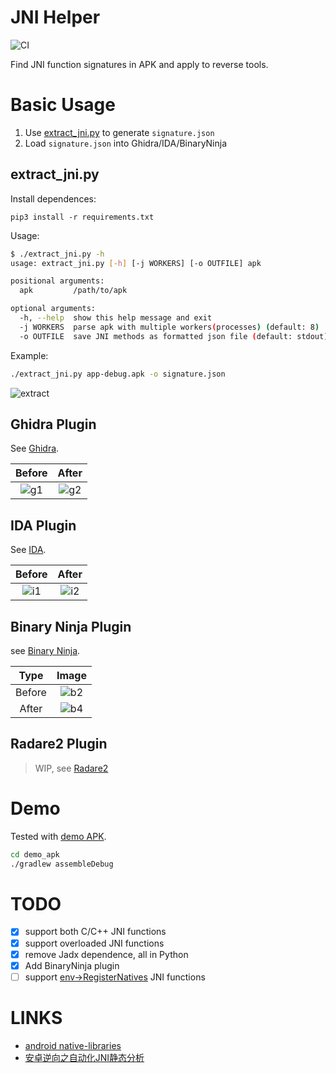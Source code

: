 JNI Helper
===

![CI](https://github.com/evilpan/jni_helper/workflows/CI/badge.svg)

Find JNI function signatures in APK and apply to reverse tools.

# Basic Usage

1. Use [extract_jni.py](./extract_jni.py) to generate `signature.json`
2. Load `signature.json` into Ghidra/IDA/BinaryNinja

## extract_jni.py

Install dependences:
```
pip3 install -r requirements.txt
```

Usage:
```sh
$ ./extract_jni.py -h
usage: extract_jni.py [-h] [-j WORKERS] [-o OUTFILE] apk

positional arguments:
  apk         /path/to/apk

optional arguments:
  -h, --help  show this help message and exit
  -j WORKERS  parse apk with multiple workers(processes) (default: 8)
  -o OUTFILE  save JNI methods as formatted json file (default: stdout)
```

Example:
```sh
./extract_jni.py app-debug.apk -o signature.json
```

![extract][extract]

## Ghidra Plugin

See [Ghidra](./ghidra).

Before      |  After    
:----------:|:------------:
![g1][g1]   |  ![g2][g2]


## IDA Plugin

See [IDA](./ida).

Before      |  After    
:----------:|:------------:
![i1][i1]   |  ![i2][i2]

## Binary Ninja Plugin

see [Binary Ninja](./binary_ninja).

Type   |  Image
:-----:|:------------:
Before |  ![b2][b2]
After  |  ![b4][b4]

## Radare2 Plugin

> WIP, see [Radare2](./r2)

# Demo

Tested with [demo APK](demo_apk).

```sh
cd demo_apk
./gradlew assembleDebug
```

# TODO

- [x] support both C/C++ JNI functions
- [x] support overloaded JNI functions
- [x] remove Jadx dependence, all in Python
- [x] Add BinaryNinja plugin
- [ ] support [env->RegisterNatives][reg] JNI functions

# LINKS

- [android native-libraries][reg]
- [安卓逆向之自动化JNI静态分析][blog]

[blog]: https://evilpan.com/2020/10/07/jni-helper/
[reg]: https://developer.android.com/training/articles/perf-jni#native-libraries
[ayrx]: https://github.com/Ayrx/JNIAnalyzer
[dist]: https://github.com/evilpan/jni_helper/releases

[i1]: https://i-blog.csdnimg.cn/blog_migrate/fcb5e94e699c7cfd9cdac7d07dcee487.png
[i2]: https://i-blog.csdnimg.cn/blog_migrate/e7b4338d4d4e1f88ffe4335f75f9292e.png
[g1]: https://i-blog.csdnimg.cn/blog_migrate/0ba333be526ff368fd0b21fb86cb6253.png
[g2]: https://i-blog.csdnimg.cn/blog_migrate/f2deaf1b343bdb69650ff9b6612b1466.png



[b1]: https://i-blog.csdnimg.cn/direct/1a68a50684ef4151a7c6b7442599f295.png
[b2]: https://i-blog.csdnimg.cn/direct/56fb96fdf46a42b8ad5a79367df0b78f.png
[b3]: https://i-blog.csdnimg.cn/direct/6de69105b83c4a9197cbad513ed4fe94.png
[b4]: https://i-blog.csdnimg.cn/direct/58a77ec9f9a54e86871b5325ab5f1333.png

[extract]: https://i-blog.csdnimg.cn/direct/df84d62729034202ad172be7db387e6a.png

